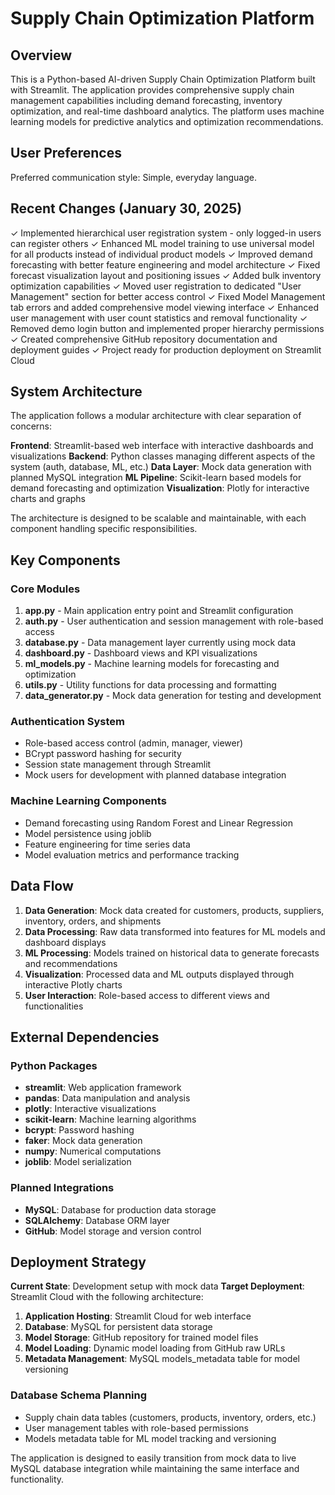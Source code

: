 # Supply Chain Optimization Platform

## Overview

This is a Python-based AI-driven Supply Chain Optimization Platform built with Streamlit. The application provides comprehensive supply chain management capabilities including demand forecasting, inventory optimization, and real-time dashboard analytics. The platform uses machine learning models for predictive analytics and optimization recommendations.

## User Preferences

Preferred communication style: Simple, everyday language.

## Recent Changes (January 30, 2025)

✓ Implemented hierarchical user registration system - only logged-in users can register others
✓ Enhanced ML model training to use universal model for all products instead of individual product models
✓ Improved demand forecasting with better feature engineering and model architecture
✓ Fixed forecast visualization layout and positioning issues
✓ Added bulk inventory optimization capabilities
✓ Moved user registration to dedicated "User Management" section for better access control
✓ Fixed Model Management tab errors and added comprehensive model viewing interface
✓ Enhanced user management with user count statistics and removal functionality
✓ Removed demo login button and implemented proper hierarchy permissions
✓ Created comprehensive GitHub repository documentation and deployment guides
✓ Project ready for production deployment on Streamlit Cloud

## System Architecture

The application follows a modular architecture with clear separation of concerns:

**Frontend**: Streamlit-based web interface with interactive dashboards and visualizations
**Backend**: Python classes managing different aspects of the system (auth, database, ML, etc.)
**Data Layer**: Mock data generation with planned MySQL integration
**ML Pipeline**: Scikit-learn based models for demand forecasting and optimization
**Visualization**: Plotly for interactive charts and graphs

The architecture is designed to be scalable and maintainable, with each component handling specific responsibilities.

## Key Components

### Core Modules

1. **app.py** - Main application entry point and Streamlit configuration
2. **auth.py** - User authentication and session management with role-based access
3. **database.py** - Data management layer currently using mock data
4. **dashboard.py** - Dashboard views and KPI visualizations
5. **ml_models.py** - Machine learning models for forecasting and optimization
6. **utils.py** - Utility functions for data processing and formatting
7. **data_generator.py** - Mock data generation for testing and development

### Authentication System

- Role-based access control (admin, manager, viewer)
- BCrypt password hashing for security
- Session state management through Streamlit
- Mock users for development with planned database integration

### Machine Learning Components

- Demand forecasting using Random Forest and Linear Regression
- Model persistence using joblib
- Feature engineering for time series data
- Model evaluation metrics and performance tracking

## Data Flow

1. **Data Generation**: Mock data created for customers, products, suppliers, inventory, orders, and shipments
2. **Data Processing**: Raw data transformed into features for ML models and dashboard displays
3. **ML Processing**: Models trained on historical data to generate forecasts and recommendations
4. **Visualization**: Processed data and ML outputs displayed through interactive Plotly charts
5. **User Interaction**: Role-based access to different views and functionalities

## External Dependencies

### Python Packages
- **streamlit**: Web application framework
- **pandas**: Data manipulation and analysis
- **plotly**: Interactive visualizations
- **scikit-learn**: Machine learning algorithms
- **bcrypt**: Password hashing
- **faker**: Mock data generation
- **numpy**: Numerical computations
- **joblib**: Model serialization

### Planned Integrations
- **MySQL**: Database for production data storage
- **SQLAlchemy**: Database ORM layer
- **GitHub**: Model storage and version control

## Deployment Strategy

**Current State**: Development setup with mock data
**Target Deployment**: Streamlit Cloud with the following architecture:

1. **Application Hosting**: Streamlit Cloud for web interface
2. **Database**: MySQL for persistent data storage
3. **Model Storage**: GitHub repository for trained model files
4. **Model Loading**: Dynamic model loading from GitHub raw URLs
5. **Metadata Management**: MySQL models_metadata table for model versioning

### Database Schema Planning
- Supply chain data tables (customers, products, inventory, orders, etc.)
- User management tables with role-based permissions
- Models metadata table for ML model tracking and versioning

The application is designed to easily transition from mock data to live MySQL database integration while maintaining the same interface and functionality.